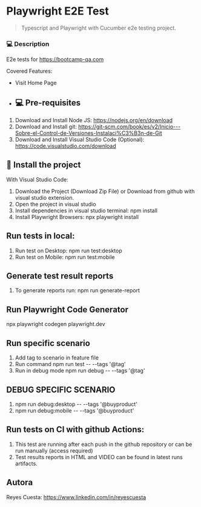 # Playwright E2E Test

> Typescript and Playwright with Cucumber e2e testing project.

### 💻 Description
E2e tests for https://bootcamp-qa.com

Covered Features:
- Visit Home Page


- ## 💻 Pre-requisites

1. Download and Install Node JS: https://nodejs.org/en/download
2. Download and Install git: https://git-scm.com/book/es/v2/Inicio---Sobre-el-Control-de-Versiones-Instalaci%C3%B3n-de-Git
3. Download and Install Visual Studio Code (Optional): https://code.visualstudio.com/download

## 🚀 Install the project
With Visual Studio Code:
1. Download the Project (Download Zip File) or Download from github with visual studio extension.
2. Open the project in visual studio
3. Install dependencies in visual studio terminal: npm install
4. Install Playwright Browsers: npx playwright install

## Run tests in local:
1. Run test on Desktop: npm run test:desktop
2. Run test on Mobile: npm run test:mobile

## Generate test result reports
1. To generate reports run: npm run generate-report

## Run Playwright Code Generator
npx playwright codegen playwright.dev

## Run specific scenario
1. Add tag to scenario in feature file
2. Run command npm run test -- --tags '@tag'
3. Run in debug mode npm run debug -- --tags '@tag'

## DEBUG SPECIFIC SCENARIO
1. npm run debug:desktop -- --tags '@buyproduct'
2. npm run debug:mobile -- --tags '@buyproduct'

##  Run tests on CI with github Actions:
1. This test are running after each push in the github repository or can be run manually (access required)
2. Test results reports in HTML and VIDEO can be found in latest runs artifacts.


## Autora
Reyes Cuesta: https://www.linkedin.com/in/reyescuesta


